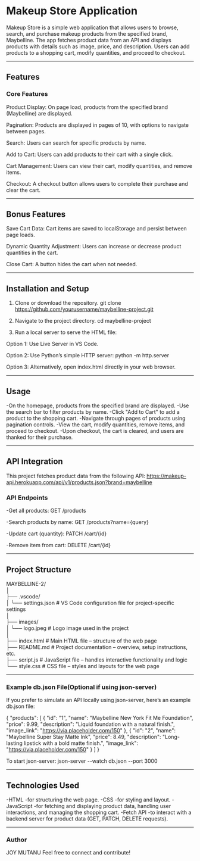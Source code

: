 # Makeup Store Application
Makeup Store is a simple web application that allows users to browse, search, and purchase makeup products from the specified brand, Maybelline. The app fetches product data from an API and displays products with details such as image, price, and description. Users can add products to a shopping cart, modify quantities, and proceed to checkout.

---

## Features
### Core Features
Product Display:
On page load, products from the specified brand (Maybelline) are displayed.

Pagination:
Products are displayed in pages of 10, with options to navigate between pages.

Search:
Users can search for specific products by name.

Add to Cart:
Users can add products to their cart with a single click.

Cart Management:
Users can view their cart, modify quantities, and remove items.

Checkout:
A checkout button allows users to complete their purchase and clear the cart.

---

## Bonus Features
Save Cart Data:
Cart items are saved to localStorage and persist between page loads.

Dynamic Quantity Adjustment:
Users can increase or decrease product quantities in the cart.

Close Cart:
A button hides the cart when not needed.

---

## Installation and Setup
1. Clone or download the repository.
git clone https://github.com/yourusername/maybelline-project.git

2. Navigate to the project directory.
cd maybelline-project

1. Run a local server to serve the HTML file:

Option 1: Use Live Server in VS Code.

Option 2: Use Python’s simple HTTP server:
python -m http.server

Option 3: Alternatively, open index.html directly in your web browser.

---

## Usage
-On the homepage, products from the specified brand are displayed.
-Use the search bar to filter products by name.
-Click "Add to Cart" to add a product to the shopping cart.
-Navigate through pages of products using pagination controls.
-View the cart, modify quantities, remove items, and proceed to checkout.
-Upon checkout, the cart is cleared, and users are thanked for their purchase.

---

## API Integration

This project fetches product data from the following API:
https://makeup-api.herokuapp.com/api/v1/products.json?brand=maybelline

### API Endpoints
-Get all products:
GET /products

-Search products by name:
GET /products?name={query}

-Update cart (quantity):
PATCH /cart/{id}

-Remove item from cart:
DELETE /cart/{id}

---

## Project Structure
MAYBELLINE-2/  
│  
├── .vscode/  
│   └── settings.json        # VS Code configuration file for project-specific settings  
│  
├── images/  
│   └── logo.jpeg            # Logo image used in the project  
│  
├── index.html               # Main HTML file – structure of the web page  
├── README.md                # Project documentation – overview, setup instructions, etc.  
├── script.js                # JavaScript file – handles interactive functionality and logic  
└── style.css                # CSS file – styles and layouts for the web page


---

### Example db.json File(Optional if using json-server)

If you prefer to simulate an API locally using json-server, here’s an example db.json file:

{
  "products": [
    {
      "id": "1",
      "name": "Maybelline New York Fit Me Foundation",
      "price": 9.99,
      "description": "Liquid foundation with a natural finish.",
      "image_link": "https://via.placeholder.com/150"
    },
    {
      "id": "2",
      "name": "Maybelline Super Stay Matte Ink",
      "price": 8.49,
      "description": "Long-lasting lipstick with a bold matte finish.",
      "image_link": "https://via.placeholder.com/150"
    }
  ]
}

To start json-server:
json-server --watch db.json --port 3000

---

## Technologies Used
-HTML -for structuring the web page.
-CSS -for styling and layout.
-JavaScript -for fetching and displaying product data, handling user interactions, and managing the shopping cart.
-Fetch API -to interact with a backend server for product data (GET, PATCH, DELETE requests).

---

### Author
JOY MUTANU
Feel free to connect and contribute!






